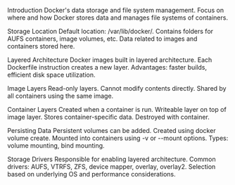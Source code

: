 Introduction
    Docker's data storage and file system management.
    Focus on where and how Docker stores data and manages file systems of containers.

Storage Location
    Default location: /var/lib/docker/.
    Contains folders for AUFS containers, image volumes, etc.
    Data related to images and containers stored here.

Layered Architecture
    Docker images built in layered architecture.
    Each Dockerfile instruction creates a new layer.
    Advantages: faster builds, efficient disk space utilization.

Image Layers
    Read-only layers.
    Cannot modify contents directly.
    Shared by all containers using the same image.

Container Layers
    Created when a container is run.
    Writeable layer on top of image layer.
    Stores container-specific data.
    Destroyed with container.

Persisting Data
    Persistent volumes can be added.
    Created using docker volume create.
    Mounted into containers using -v or --mount options.
    Types: volume mounting, bind mounting.

Storage Drivers
    Responsible for enabling layered architecture.
    Common drivers: AUFS, VTRFS, ZFS, device mapper, overlay, overlay2.
    Selection based on underlying OS and performance considerations.

